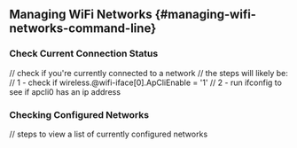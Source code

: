 
## Managing WiFi Networks {#managing-wifi-networks-command-line}

### Check Current Connection Status

// check if you're currently connected to a network
//  the steps will likely be:
//  1 - check if wireless.@wifi-iface[0].ApCliEnable = '1'
//  2 - run ifconfig to see if apcli0 has an ip address

### Checking Configured Networks

// steps to view a list of currently configured networks
